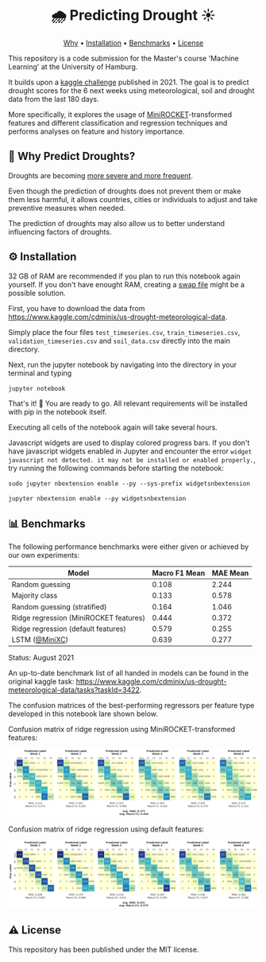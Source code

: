 <h1 align="center">🌧️ Predicting Drought ☀️</h4>

<p align="center">
  <a href="#-why-predict-droughts">Why</a> •
  <a href="#%EF%B8%8F-installation">Installation</a> •
  <a href="#-benchmarks">Benchmarks</a> •
  <a href="#%EF%B8%8F-license">License</a>
</p>

This repository is a code submission for the Master's course 'Machine Learning' at the University of Hamburg.

It builds upon a [kaggle challenge](https://www.kaggle.com/cdminix/us-drought-meteorological-data/tasks?taskId=3422) published in 2021. The goal is to predict drought scores for the 6 next weeks using meteorological, soil and drought data from the last 180 days. 

More specifically, it explores the usage of [MiniROCKET](https://arxiv.org/pdf/2012.08791.pdf)-transformed features and different classification and regression techniques and performs analyses on feature and history importance.

## 🤔 Why Predict Droughts?

Droughts are becoming [more severe and more frequent](https://www.nature.com/articles/s41598-020-68872-9). 

Even though the prediction of droughts does not prevent them or make them less harmful, it allows countries, cities or individuals to adjust and take preventive measures when needed.

The prediction of droughts may also allow us to better understand influencing factors of droughts.

## ⚙️ Installation

32 GB of RAM are recommended if you plan to run this notebook again yourself. If you don't have enought RAM, creating a [swap file](https://linuxize.com/post/create-a-linux-swap-file/) might be a possible solution.

First, you have to download the data from https://www.kaggle.com/cdminix/us-drought-meteorological-data.

Simply place the four files `test_timeseries.csv`, `train_timeseries.csv`, `validation_timeseries.csv` and `soil_data.csv` directly into the main directory.

Next, run the jupyter notebook by navigating into the directory in your terminal and typing
```
jupyter notebook
```

That's it! 🎉 You are ready to go.
All relevant requirements will be installed with pip in the notebook itself.

Executing all cells of the notebook again will take several hours.

Javascript widgets are used to display colored progress bars. If you don't have javascript widgets enabled in Jupyter and encounter the error `widget javascript not detected. it may not be installed or enabled properly.`, try running the following commands before starting the notebook:
```
sudo jupyter nbextension enable --py --sys-prefix widgetsnbextension
```
```
jupyter nbextension enable --py widgetsnbextension
```

## 📊 Benchmarks

The following performance benchmarks were either given or achieved by our own experiments:

| Model | Macro F1 Mean | MAE Mean |
| --- | --- | --- |
| Random guessing | 0.108 | 2.244 |
| Majority class | 0.133 | 0.578 |
| Random guessing (stratified) | 0.164 | 1.046 |
| Ridge regression (MiniROCKET features) | 0.444 | 0.372 |
| Ridge regression (default features) | 0.579 | 0.255 |
| LSTM ([@MiniXC](https://github.com/MiniXC)) | 0.639 | 0.277 |

Status: August 2021

An up-to-date benchmark list of all handed in models can be found in the original kaggle task: https://www.kaggle.com/cdminix/us-drought-meteorological-data/tasks?taskId=3422.

The confusion matrices of the best-performing regressors per feature type developed in this notebook lare shown below.

Confusion matrix of ridge regression using MiniROCKET-transformed features:

![confusion matrix ridge regression + MiniROCKET](ridge-minirocket.png)

Confusion matrix of ridge regression using default features:

![confusion matrix ridge regression + default features](ridge-regular.png)

## ⚠️ License
This repository has been published under the MIT license.
